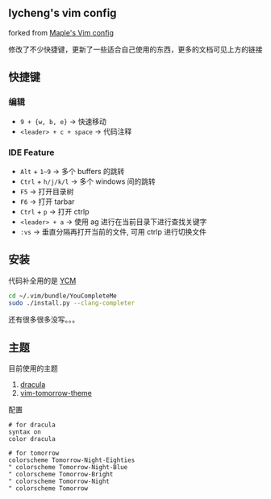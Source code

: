 lycheng's vim config
---

forked from [Maple's Vim config](https://github.com/humiaozuzu/dot-vimrc)

修改了不少快捷键，更新了一些适合自己使用的东西，更多的文档可见上方的链接

## 快捷键

### 编辑

* `9 + {w, b, e}` -> 快速移动
* `<leader> + c + space` -> 代码注释


### IDE Feature

* `Alt` + `1~9` -> 多个 buffers 的跳转
* `Ctrl` + `h/j/k/l` -> 多个 windows 间的跳转
* `F5` -> 打开目录树
* `F6` -> 打开 tarbar
* `Ctrl` + `p` -> 打开 ctrlp
* `<leader> + a` -> 使用 ag 进行在当前目录下进行查找关键字
* `:vs` -> 垂直分隔再打开当前的文件, 可用 ctrlp 进行切换文件

## 安装

代码补全用的是 [YCM](https://github.com/Valloric/YouCompleteMe)

```bash
cd ~/.vim/bundle/YouCompleteMe
sudo ./install.py --clang-completer
```

还有很多很多没写。。。


## 主题

目前使用的主题

1. [dracula](https://github.com/dracula/vim)
2. [vim-tomorrow-theme](https://github.com/chriskempson/vim-tomorrow-theme)


配置

```
# for dracula
syntax on
color dracula

# for tomorrow
colorscheme Tomorrow-Night-Eighties
" colorscheme Tomorrow-Night-Blue
" colorscheme Tomorrow-Bright
" colorscheme Tomorrow-Night
" colorscheme Tomorrow
```
